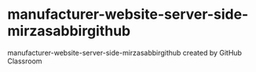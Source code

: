 # manufacturer-website-server-side-mirzasabbirgithub
manufacturer-website-server-side-mirzasabbirgithub created by GitHub Classroom
